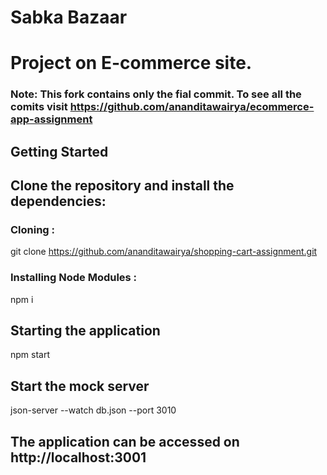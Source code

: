 # Sabka Bazaar
# Project on E-commerce site.

### Note: This fork contains only the fial commit. To see all the comits visit https://github.com/ananditawairya/ecommerce-app-assignment

## Getting Started

## Clone the repository and install the dependencies:

### Cloning : 

git clone https://github.com/ananditawairya/shopping-cart-assignment.git

### Installing Node Modules : 

npm i

## Starting the application 

npm start

## Start the mock server

json-server --watch db.json --port 3010

## The application can be accessed on http://localhost:3001
